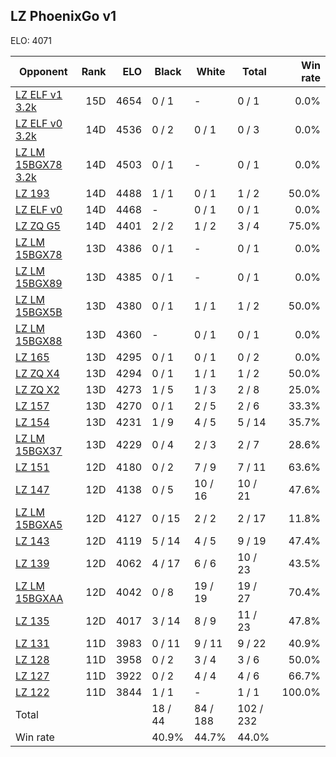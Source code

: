 ## LZ PhoenixGo v1 ##

ELO: 4071

Opponent | Rank | ELO | Black | White | Total | Win rate
---------|-----:|----:|-------|-------|-------|-------:
[LZ ELF v1 3.2k](LZ%20ELF%20v1%203.2k.md) | 15D | 4654 | 0 / 1 | - | 0 / 1 | 0.0%
[LZ ELF v0 3.2k](LZ%20ELF%20v0%203.2k.md) | 14D | 4536 | 0 / 2 | 0 / 1 | 0 / 3 | 0.0%
[LZ LM 15BGX78 3.2k](LZ%20LM%2015BGX78%203.2k.md) | 14D | 4503 | 0 / 1 | - | 0 / 1 | 0.0%
[LZ 193](LZ%20193.md) | 14D | 4488 | 1 / 1 | 0 / 1 | 1 / 2 | 50.0%
[LZ ELF v0](LZ%20ELF%20v0.md) | 14D | 4468 | - | 0 / 1 | 0 / 1 | 0.0%
[LZ ZQ G5](LZ%20ZQ%20G5.md) | 14D | 4401 | 2 / 2 | 1 / 2 | 3 / 4 | 75.0%
[LZ LM 15BGX78](LZ%20LM%2015BGX78.md) | 13D | 4386 | 0 / 1 | - | 0 / 1 | 0.0%
[LZ LM 15BGX89](LZ%20LM%2015BGX89.md) | 13D | 4385 | 0 / 1 | - | 0 / 1 | 0.0%
[LZ LM 15BGX5B](LZ%20LM%2015BGX5B.md) | 13D | 4380 | 0 / 1 | 1 / 1 | 1 / 2 | 50.0%
[LZ LM 15BGX88](LZ%20LM%2015BGX88.md) | 13D | 4360 | - | 0 / 1 | 0 / 1 | 0.0%
[LZ 165](LZ%20165.md) | 13D | 4295 | 0 / 1 | 0 / 1 | 0 / 2 | 0.0%
[LZ ZQ X4](LZ%20ZQ%20X4.md) | 13D | 4294 | 0 / 1 | 1 / 1 | 1 / 2 | 50.0%
[LZ ZQ X2](LZ%20ZQ%20X2.md) | 13D | 4273 | 1 / 5 | 1 / 3 | 2 / 8 | 25.0%
[LZ 157](LZ%20157.md) | 13D | 4270 | 0 / 1 | 2 / 5 | 2 / 6 | 33.3%
[LZ 154](LZ%20154.md) | 13D | 4231 | 1 / 9 | 4 / 5 | 5 / 14 | 35.7%
[LZ LM 15BGX37](LZ%20LM%2015BGX37.md) | 13D | 4229 | 0 / 4 | 2 / 3 | 2 / 7 | 28.6%
[LZ 151](LZ%20151.md) | 12D | 4180 | 0 / 2 | 7 / 9 | 7 / 11 | 63.6%
[LZ 147](LZ%20147.md) | 12D | 4138 | 0 / 5 | 10 / 16 | 10 / 21 | 47.6%
[LZ LM 15BGXA5](LZ%20LM%2015BGXA5.md) | 12D | 4127 | 0 / 15 | 2 / 2 | 2 / 17 | 11.8%
[LZ 143](LZ%20143.md) | 12D | 4119 | 5 / 14 | 4 / 5 | 9 / 19 | 47.4%
[LZ 139](LZ%20139.md) | 12D | 4062 | 4 / 17 | 6 / 6 | 10 / 23 | 43.5%
[LZ LM 15BGXAA](LZ%20LM%2015BGXAA.md) | 12D | 4042 | 0 / 8 | 19 / 19 | 19 / 27 | 70.4%
[LZ 135](LZ%20135.md) | 12D | 4017 | 3 / 14 | 8 / 9 | 11 / 23 | 47.8%
[LZ 131](LZ%20131.md) | 11D | 3983 | 0 / 11 | 9 / 11 | 9 / 22 | 40.9%
[LZ 128](LZ%20128.md) | 11D | 3958 | 0 / 2 | 3 / 4 | 3 / 6 | 50.0%
[LZ 127](LZ%20127.md) | 11D | 3922 | 0 / 2 | 4 / 4 | 4 / 6 | 66.7%
[LZ 122](LZ%20122.md) | 11D | 3844 | 1 / 1 | - | 1 / 1 | 100.0%
Total | | | 18 / 44 | 84 / 188 | 102 / 232 | 
Win rate| | | 40.9% | 44.7% | 44.0% | 
